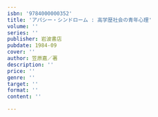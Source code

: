 ```yaml
---
isbn: '9784000000352'
title: 'アパシー・シンドローム : 高学歴社会の青年心理'
volume: ''
series: ''
publisher: 岩波書店
pubdate: 1984-09
cover: ''
author: 笠原嘉／著
description: ''
price: ''
genre: ''
target: ''
format: ''
content: ''

---
```

